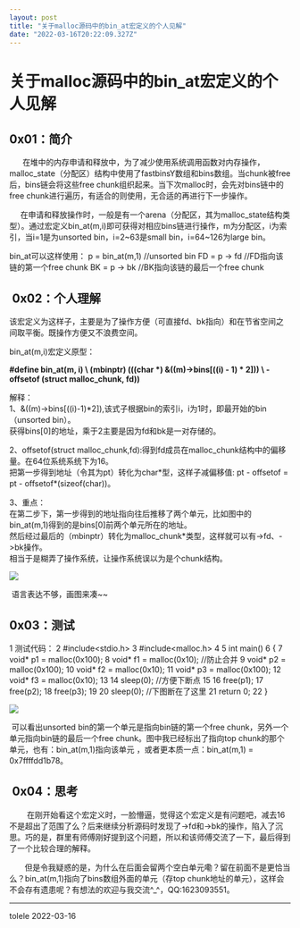 ```yaml
---
layout: post
title: "关于malloc源码中的bin_at宏定义的个人见解"
date: "2022-03-16T20:22:09.327Z"
---
```

关于malloc源码中的bin\_at宏定义的个人见解
===========================

0x01：简介
-------

      在堆中的内存申请和释放中，为了减少使用系统调用函数对内存操作，malloc\_state（分配区）结构中使用了fastbinsY数组和bins数组。当chunk被free后，bins链会将这些free chunk组织起来。当下次malloc时，会先对bins链中的free chunk进行遍历，有适合的则使用，无合适的再进行下一步操作。

     在申请和释放操作时，一般是有一个arena（分配区，其为malloc\_state结构类型）。通过宏定义bin\_at(m,i)即可获得对相应bins链进行操作，m为分配区，i为索引，当i=1是为unsorted bin，i=2~63是small bin，i=64~126为large bin。

bin\_at可以这样使用：
p \= bin\_at(m,1)  //unsorted bin
FD = p -> fd     //FD指向该链的第一个free chunk
BK = p -> bk     //BK指向该链的最后一个free chunk

 0x02：个人理解
----------

该宏定义为这样子，主要是为了操作方便（可直接fd、bk指向）和在节省空间之间取平衡。既操作方便又不浪费空间。

bin\_at(m,i)宏定义原型：

**#define bin\_at(m, i) \\
  (mbinptr) (((char \*) &((m)->bins\[((i) - 1) \* 2\]))                              \\
             - offsetof (struct malloc\_chunk, fd))**

解释：  
1、&((m)->bins\[((i)-1)\*2\]),该式子根据bin的索引i，i为1时，即最开始的bin（unsorted bin）。  
   获得bins\[0\]的地址，乘于2主要是因为fd和bk是一对存储的。  
  
2、offsetof(struct malloc\_chunk,fd):得到fd成员在malloc\_chunk结构中的偏移量。在64位系统系统下为16。  
   把第一步得到地址（令其为pt）转化为char\*型，这样子减偏移值: pt - offsetof = pt - offsetof\*(sizeof(char))。  
  
3、重点：  
   在第二步下，第一步得到的地址指向往后推移了两个单元，比如图中的bin\_at(m,1)得到的是bins\[0\]前两个单元所在的地址。  
   然后经过最后的（mbinptr）转化为malloc\_chunk\*类型，这样就可以有->fd、->bk操作。  
   相当于是糊弄了操作系统，让操作系统误以为是个chunk结构。

![](https://img2022.cnblogs.com/blog/2641001/202203/2641001-20220316175645028-1855717037.png)

 语言表达不够，画图来凑~~

0x03：测试
-------

 1 测试代码：
 2 #include<stdio.h>
 3 #include<malloc.h>
 4 
 5 int main() 6 {
 7     void\* p1 = malloc(0x100);
 8     void\* f1 = malloc(0x10);   //防止合并
 9     void\* p2 = malloc(0x100);
10     void\* f2 = malloc(0x10);
11     void\* p3 = malloc(0x100);
12     void\* f3 = malloc(0x10);
13 
14     sleep(0);  //方便下断点
15 
16 free(p1);
17 free(p2);
18 free(p3);
19 
20     sleep(0);  //下图断在了这里
21     return 0;
22 }

![](https://img2022.cnblogs.com/blog/2641001/202203/2641001-20220316183333023-179993675.png)

 可以看出unsorted bin的第一个单元是指向bin链的第一个free chunk，另外一个单元指向bin链的最后一个free chunk。图中我已经标出了指向top chunk的那个单元，也有：bin\_at(m,1)指向该单元 ，或者更本质一点：bin\_at(m,1) = 0x7ffffdd1b78。

 0x04：思考
--------

        在刚开始看这个宏定义时，一脸懵逼，觉得这个宏定义是有问题吧，减去16不是超出了范围了么？后来继续分析源码时发现了->fd和->bk的操作，陷入了沉思。巧的是，群里有师傅刚好提到这个问题，所以和该师傅交流了一下，最后得到了一个比较合理的解释。

       但是令我疑惑的是，为什么在后面会留两个空白单元嘞？留在前面不是更恰当么？bin\_at(m,1)指向了bins数组外面的单元（存top chunk地址的单元），这样会不会存有遗患呢？有想法的欢迎与我交流^\_^，QQ:1623093551。

* * *

tolele 2022-03-16